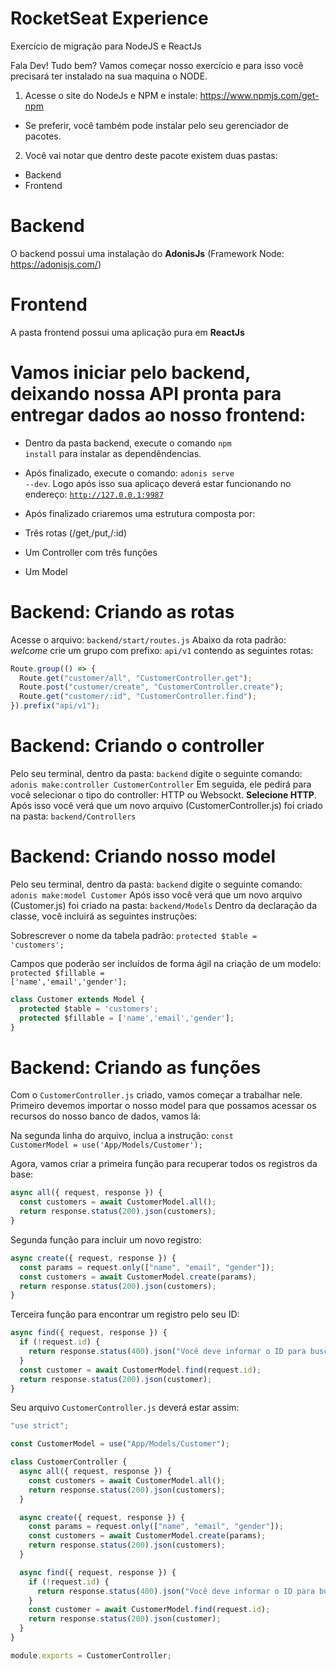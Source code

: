 # RocketSeat Experience
Exercício de migração para NodeJS e ReactJs

Fala Dev! Tudo bem? Vamos começar nosso exercício e para isso você precisará ter instalado na sua maquina o NODE.

1) Acesse o site do NodeJs e NPM e instale:
https://www.npmjs.com/get-npm
* Se preferir, você também pode instalar pelo seu gerenciador de pacotes.

2) Você vai notar que dentro deste pacote existem duas pastas:
- Backend
- Frontend

# Backend
O backend possui uma instalação do <b>AdonisJs</b> (Framework Node: https://adonisjs.com/)

# Frontend
A pasta frontend possui uma aplicação pura em <b>ReactJs</b>

# Vamos iniciar pelo backend, deixando nossa API pronta para entregar dados ao nosso frontend:

- Dentro da pasta backend, execute o comando <code>npm install</code> para instalar as dependêndencias.

- Após finalizado, execute o comando: <code>adonis serve --dev</code>. Logo após isso sua aplicaço deverá estar funcionando no endereço: <code>http://127.0.0.1:9987</code>

- Após finalizado criaremos uma estrutura composta por: 

- Três rotas (/get,/put,/:id)
- Um Controller com três funções
- Um Model

# Backend: Criando as rotas

Acesse o arquivo: <code>backend/start/routes.js</code>
Abaixo da rota padrão: <i>welcome</i> crie um grupo com prefixo: <code>api/v1</code> contendo as seguintes rotas:
```javascript
Route.group(() => {
  Route.get("customer/all", "CustomerController.get");
  Route.post("customer/create", "CustomerController.create");
  Route.get("customer/:id", "CustomerController.find");
}).prefix("api/v1");
```

# Backend: Criando o controller

Pelo seu terminal, dentro da pasta: <code>backend</code> digite o seguinte comando:
<code>adonis make:controller CustomerController</code>
Em seguida, ele pedirá para você selecionar o tipo do controller: HTTP ou Websockt. <b>Selecione HTTP</b>. 
Após isso você verá que um novo arquivo (CustomerController.js) foi criado na pasta: <code>backend/Controllers</code>

# Backend: Criando nosso model
Pelo seu terminal, dentro da pasta: <code>backend</code> digite o seguinte comando:
<code>adonis make:model Customer</code>
Após isso você verá que um novo arquivo (Customer.js) foi criado na pasta: <code>backend/Models</code>
Dentro da declaração da classe, você incluirá as seguintes instruções:

Sobrescrever o nome da tabela padrão:
<code>protected $table = 'customers';</code>

Campos que poderão ser incluídos de forma ágil na criação de um modelo:
<code>protected $fillable = ['name','email','gender'];</code>

```javascript
class Customer extends Model {
  protected $table = 'customers';
  protected $fillable = ['name','email','gender'];
}
```

# Backend: Criando as funções

Com o <code>CustomerController.js</code> criado, vamos começar a trabalhar nele.
Primeiro devemos importar o nosso model para que possamos acessar os recursos do nosso banco de dados, vamos lá:

Na segunda linha do arquivo, inclua a instrução: <code>const CustomerModel = use('App/Models/Customer');</code>

Agora, vamos criar a primeira função para recuperar todos os registros da base:
```javascript
async all({ request, response }) {
  const customers = await CustomerModel.all();
  return response.status(200).json(customers);
}
```

Segunda função para incluir um novo registro:
```javascript
async create({ request, response }) {
  const params = request.only(["name", "email", "gender"]);
  const customers = await CustomerModel.create(params);
  return response.status(200).json(customers);
}
```

Terceira função para encontrar um registro pelo seu ID:
```javascript
async find({ request, response }) {
  if (!request.id) {
    return response.status(400).json("Você deve informar o ID para buscar.");
  }
  const customer = await CustomerModel.find(request.id);
  return response.status(200).json(customer);
}
```

Seu arquivo <code>CustomerController.js</code> deverá estar assim:
```javascript
"use strict";

const CustomerModel = use("App/Models/Customer");

class CustomerController {
  async all({ request, response }) {
    const customers = await CustomerModel.all();
    return response.status(200).json(customers);
  }

  async create({ request, response }) {
    const params = request.only(["name", "email", "gender"]);
    const customers = await CustomerModel.create(params);
    return response.status(200).json(customers);
  }

  async find({ request, response }) {
    if (!request.id) {
      return response.status(400).json("Você deve informar o ID para buscar.");
    }
    const customer = await CustomerModel.find(request.id);
    return response.status(200).json(customer);
  }
}

module.exports = CustomerController;

```



